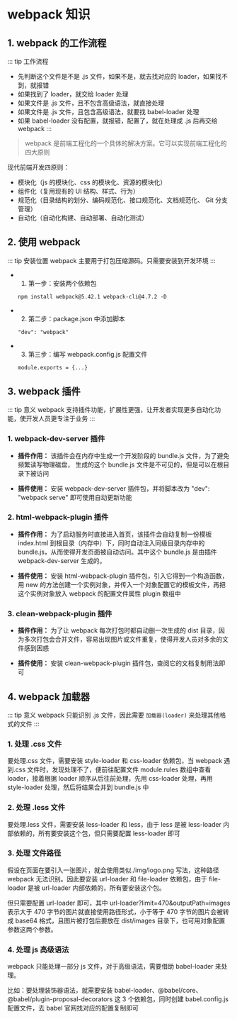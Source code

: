 # webpack 知识

## 1. webpack 的工作流程

::: tip 工作流程

- 先判断这个文件是不是 .js 文件，如果不是，就去找对应的 loader，如果找不到，就报错
- 如果找到了 loader，就交给 loader 处理
- 如果文件是 .js 文件，且不包含高级语法，就直接处理
- 如果文件是 .js 文件，且包含高级语法，就要找 babel-loader 处理
- 如果 babel-loader 没有配置，就报错，配置了，就在处理成 .js 后再交给 webpack
  :::

<tgx-img src="/tools/webpack-study/loader-study.png" title="loader 调用过程示意图" alt="loader 调用过程示意图"></tgx-img>

> webpack 是前端工程化的一个具体的解决方案。它可以实现前端工程化的四大原则

现代前端开发四原则：

- 模块化（js 的模块化、css 的模块化、资源的模块化）
- 组件化（复用现有的 UI 结构、样式、行为）
- 规范化（目录结构的划分、编码规范化、接口规范化、文档规范化、 Git 分支管理）
- 自动化（自动化构建、自动部署、自动化测试）

## 2. 使用 webpack

::: tip 安装位置
webpack 主要用于打包压缩源码。只需要安装到开发环境
:::

- 1. 第一步：安装两个依赖包
  ```xml
  npm install webpack@5.42.1 webpack-cli@4.7.2 -D
  ```
- 2. 第二步：package.json 中添加脚本
  ```xml
  "dev": "webpack"
  ```
- 3. 第三步：编写 webpack.config.js 配置文件
  ```xml
  module.exports = {...}
  ```

## 3. webpack 插件

::: tip 意义
webpack 支持插件功能，扩展性更强，让开发者实现更多自动化功能，使开发人员更专注于业务
:::

### 1. webpack-dev-server 插件

- **插件作用：**
  该插件会在内存中生成一个开发阶段的 bundle.js 文件，为了避免频繁读写物理磁盘，
  生成的这个 bundle.js 文件是不可见的，但是可以在根目录下被访问

- **插件使用：**
  安装 webpack-dev-server 插件包，并将脚本改为 "dev": "webpack serve" 即可使用自动更新功能

### 2. html-webpack-plugin 插件

- **插件作用：**
  为了启动服务时直接进入首页，该插件会自动复制一份模板 index.html 到根目录（内存中）下，同时自动注入同级目录内存中的 bundle.js，从而使得开发页面被自动访问。其中这个 bundle.js 是由插件 webpack-dev-server 生成的。

- **插件使用：**
  安装 html-webpack-plugin 插件包，引入它得到一个构造函数，用 new 的方法创建一个实例对象，并传入一个对象配置它的模板文件，再把这个实例对象放入 webpack 的配置文件属性 plugin 数组中

### 3. clean-webpack-plugin 插件

- **插件作用：**
  为了让 webpack 每次打包时都自动删一次生成的 dist 目录，因为多次打包会合并文件，容易出现图片或文件重复，使得开发人员对多余的文件感到困惑

- **插件使用：**
  安装 clean-webpack-plugin 插件包，查阅它的文档复制用法即可

## 4. webpack 加载器

::: tip 意义
webpack 只能识别 .js 文件，因此需要 `加载器(loader)` 来处理其他格式的文件
:::

### 1. 处理 .css 文件

要处理.css 文件，需要安装 style-loader 和 css-loader 依赖包，当 webpack 遇到.css 文件时，发现处理不了，便前往配置文件 module.rules 数组中查看 loader，接着根据 loader 顺序从后往前处理，先用 css-loader 处理，再用 style-loader 处理，然后将结果合并到 bundle.js 中

### 2. 处理 .less 文件

要处理.less 文件，需要安装 less-loader 和 less，由于 less 是被 less-loader 内部依赖的，所有要安装这个包，但只需要配置 less-loader 即可

### 3. 处理 文件路径

假设在页面在要引入一张图片，就会使用类似./img/logo.png 写法，这种路径 webpack 无法识别。因此要安装 url-loader 和 file-loader 依赖包，由于 file-loader 是被 url-loader 内部依赖的，所有要安装这个包。

但只需要配置 url-loader 即可，其中 url-loader?limit=470&outputPath=images 表示大于 470 字节的图片就直接使用路径形式，小于等于 470 字节的图片会被转成 base64 格式，且图片被打包后要放在 dist/images 目录下，也可用对象配置参数这两个参数。

### 4. 处理 js 高级语法

webpack 只能处理一部分 js 文件，对于高级语法，需要借助 babel-loader 来处理。

比如：要处理装饰器语法，就需要安装 babel-loader、@babel/core、@babel/plugin-proposal-decorators 这 3 个依赖包，同时创建 babel.config.js 配置文件，去 babel 官网找对应的配置复制即可
